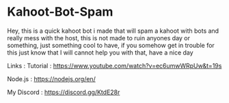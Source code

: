 # Kahoot-Bot-Spam
Hey, this is a quick kahoot bot i made that will spam a kahoot with bots and really mess with the host, this is not made to ruin anyones day or something, just something cool to have, if you somehow get in trouble for this just know that I will cannot help you with that, have a nice day

Links : 
Tutorial : https://www.youtube.com/watch?v=ec6umwWRpUw&t=19s

Node.js : https://nodejs.org/en/

My Discord : https://discord.gg/KtdE28r
